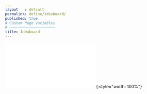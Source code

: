 ```yaml
---
layout   : default
permalink: define/ideaboard/
published: true
# Custom Page Variables
# ─────────────────────
title: Ideaboard
---
```


![Ideaboard1](/1718-nmd3-project-dhaenens_boone/images/moodboard.pdf){:style="width: 100%"}

